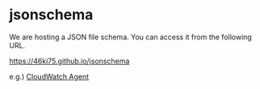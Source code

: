 # jsonschema

We are hosting a JSON file schema. You can access it from the following URL.

https://46ki75.github.io/jsonschema

e.g.) [CloudWatch Agent](https://46ki75.github.io/jsonschema/v1/amazon-cloudwatch-agent-schema.json)
